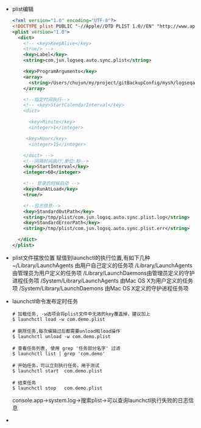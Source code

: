- plist编辑
  
  ```xml
  <?xml version="1.0" encoding="UTF-8"?>
  <!DOCTYPE plist PUBLIC "-//Apple//DTD PLIST 1.0//EN" "http://www.apple.com/DTDs/PropertyList-1.0.dtd">
  <plist version="1.0">
    <dict>
      <!-- <key>KeepAlive</key>
      <true/> -->
      <key>Label</key>
      <string>com.jun.logseq.auto.sync.plist</string>
  
      <key>ProgramArguments</key>
      <array>
        <string>/Users/chujun/my/project/gitBackupConfig/mysh/logseqautosync.sh</string>
      </array>
  
      <!--指定时间执行-->
      <!-- <key>StartCalendarInterval</key>
      <dict>
  
        <key>Minute</key>
        <integer>1</integer>
  
       <key>Hour</key>
        <integer>15</integer> 
  
      </dict> -->
      <!--间隔时间执行,单位:秒-->
      <key>StartInterval</key>
      <integer>60</integer>
  
      <!-- 登录的时候启动 -->
      <key>RunAtLoad</key>  
      <true/>
  
      <!--日志信息-->
      <key>StandardOutPath</key>
      <string>/tmp/plist/com.jun.logsq.auto.sync.plist.log</string>
      <key>StandardErrorPath</key>
      <string>/tmp/plist/com.jun.logsq.auto.sync.plist.err</string>
  
    </dict>
  </plist>
  ```
- plist文件摆放位置
  赋值到launchctl的执行位置,有如下几种
  ~/Library/LaunchAgents 由用户自己定义的任务项
  /Library/LaunchAgents 由管理员为用户定义的任务项
  /Library/LaunchDaemons由管理员定义的守护进程任务项
  /System/Library/LaunchAgents 由Mac OS X为用户定义的任务项
  /System/Library/LaunchDaemons 由Mac OS X定义的守护进程任务项
- launchctl命令发布定时任务
  ```shell
  # 加载任务, -w选项会将plist文件中无效的key覆盖掉，建议加上
  $ launchctl load -w com.demo.plist
   
  # 删除任务,每次编辑过后都需要unload和load操作
  $ launchctl unload -w com.demo.plist
   
  # 查看任务列表, 使用 grep '任务部分名字' 过滤
  $ launchctl list | grep 'com.demo'
   
  # 开始任务，可以立刻执行任务，用于测试
  $ launchctl start  com.demo.plist
   
  # 结束任务
  $ launchctl stop   com.demo.plist
  
  ```
  console.app->system.log->搜索plist->可以查询launchctl执行失败的日志信息
-